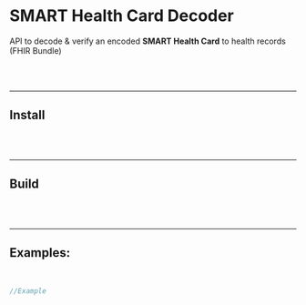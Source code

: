 # SMART Health Card Decoder

API to decode & verify an encoded __SMART Health Card__ to health records (FHIR Bundle)

<br><br>  

---  
## Install

<br><br>  

---  
## Build

<br><br>  

---  
## Examples: 
<br>  

```javascript
//Example
```